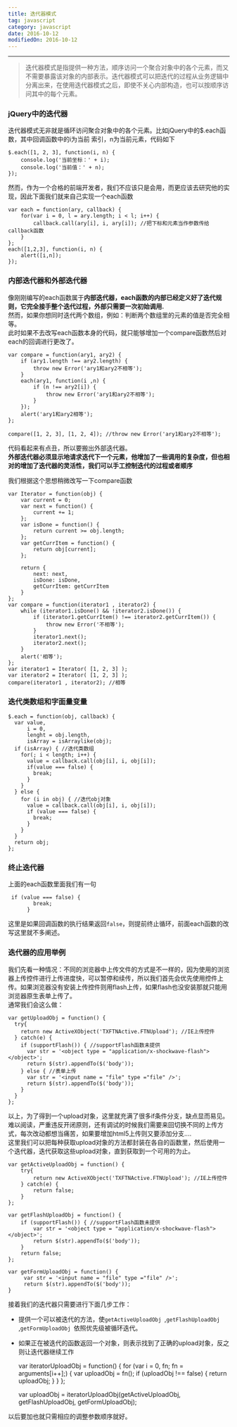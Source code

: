 ```yaml
---
title: 迭代器模式
tag: javascript
category: javascript
date: 2016-10-12
modifiedOn: 2016-10-12
---
```

* * *
> 迭代器模式是指提供一种方法，顺序访问一个聚合对象中的各个元素，而又不需要暴露该对象的内部表示。迭代器模式可以把迭代的过程从业务逻辑中分离出来，在使用迭代器模式之后，即使不关心内部构造，也可以按顺序访问其中的每个元素。

### jQuery中的迭代器

迭代器模式无非就是循环访问聚合对象中的各个元素。比如jQuery中的$.each函数，其中回调函数中的i为当前 索引，n为当前元素，代码如下

    
    
    $.each([1, 2, 3], function(i, n) {
        console.log('当前坐标：' + i);
        console.log('当前值：' + n);
    });

然而，作为一个合格的前端开发者，我们不应该只是会用，而更应该去研究他的实现，因此下面我们就来自己实现一个each函数

    
    
    var each = function(ary, callback) {
        for(var i = 0, l = ary.length; i < l; i++) {
            callback.call(ary[i], i, ary[i]); //把下标和元素当作参数传给callback函数
        }
    };
    each([1,2,3], function(i, n) {
        alert([i,n]);
    });

### 内部迭代器和外部迭代器

像刚刚编写的each函数属于**内部迭代器，each函数的内部已经定义好了迭代规则，它完全接手整个迭代过程，外部只需要一次初始调用.**  
然而，如果你想同时迭代两个数组，例如：判断两个数组里的元素的值是否完全相等。  
此时如果不去改写each函数本身的代码，就只能够增加一个compare函数然后对each的回调进行更改了。

    
    
    var compare = function(ary1, ary2) {
        if (ary1.length !== ary2.length) {
            throw new Error('ary1和ary2不相等');
        }
        each(ary1, function(i ,n) {
            if (n !== ary2[i]) {
                throw new Error('ary1和ary2不相等');
            }
        });
        alert('ary1和ary2相等');
    };
    
    compare([1, 2, 3], [1, 2, 4]); //throw new Error('ary1和ary2不相等');

代码看起来有点丑，所以要搬出外部迭代器。  
**外部迭代器必须显示地请求迭代下一个元素，他增加了一些调用的复杂度，但也相对的增加了迭代器的灵活性，我们可以手工控制迭代的过程或者顺序**

我们根据这个思想稍微改写一下compare函数

    
    
    var Iterator = function(obj) {
        var current = 0;
        var next = function() {
            current += 1;
        };
        var isDone = function() {
            return current >= obj.length;
        };
        var getCurrItem = function() {
            return obj[current];
        };
    
        return {
            next: next,
            isDone: isDone,
            getCurrItem: getCurrItem
        }
    };
    var compare = function(iterator1 , iterator2) {
        while (iterator1.isDone() && !iterator2.isDone()) {
            if (iterator1.getCurrItem() !== iterator2.getCurrItem()) {
                throw new Error('不相等');
            }
            iterator1.next();
            iterator2.next();
        }
        alert('相等');
    };
    var iterator1 = Iterator( [1, 2, 3] );
    var iterator2 = Iterator( [1, 2, 3] );
    compare(iterator1 , iterator2); //相等

### 迭代类数组和字面量变量

    
    
    $.each = function(obj, callback) {
      var value,
          i = 0,
          lenght = obj.length,
          isArray = isArraylike(obj);
      if (isArray) { //迭代类数组
        for(; i < length; i++) {
          value = callback.call(obj[i], i, obj[i]);
          if(value === false) {
            break;
          }
        }
      } else {
        for (i in obj) { //迭代obj对象
          value = callback.call(obj[i], i, obj[i]);
          if (value === false) {
            break;
          }
        } 
      }
      return obj;
    };

### 终止迭代器

上面的each函数里面我们有一句

    
    
     if (value === false) {
            break;
          }

这里是如果回调函数的执行结果返回`false`，则提前终止循环，前面each函数的改写这里就不多阐述。

### 迭代器的应用举例

我们先看一种情况：不同的浏览器中上传文件的方式是不一样的，因为使用的浏览器上传控件进行上传进度快，可以暂停和续传，所以我们首先会优先使用控件上传。如果浏览器没有安装上传控件则用flash上传，如果flash也没安装那就只能用浏览器原生表单上传了。  
通常我们会这么做：

    
    
    var getUploadObj = function() {
      try{
        return new ActiveXObject('TXFTNActive.FTNUpload'); //IE上传控件
      } catch(e) {
        if (supportFlash()) { //supportFlash函数未提供
          var str = '<object type = "application/x-shockwave-flash"></object>';
          return $(str).appendTo($('body'));
        } else { //表单上传
          var str = '<input name = "file" type ="file" />';
          return $(str).appendTo($('body'));
        }
      }
    };

以上，为了得到一个upload对象，这里就充满了很多if条件分支，缺点显而易见。难以阅读，严重违反开闭原则，还有调试的时候我们需要来回切换不同的上传方式，每次改动都想当痛苦，如果要增加html5上传则又要添加分支....  
这里我们可以把每种获取upload对象的方法都封装在各自的函数里，然后使用一个迭代器，迭代获取这些upload对象，直到获取到一个可用的为止。

    
    
    var getActiveUploadObj = function() {
        try{
            return new ActiveXObject('TXFTNActive.FTNUpload'); //IE上传控件
        } catch(e) {
            return false;
        }
    };
    
    var getFlashUploadObj = function() {
        if (supportFlash()) { //supportFlash函数未提供
            var str = '<object type = "application/x-shockwave-flash"></object>';
            return $(str).appendTo($('body'));
        }
        return false;
    };
    
    var getFormUploadObj = function() {
         var str = '<input name = "file" type ="file" />';
         return $(str).appendTo($('body'));
    }

接着我们的迭代器只需要进行下面几步工作：

  * 提供一个可以被迭代的方法，使`getActiveUploadObj `,`getFlashUploadObj `,`getFormUploadObj `依照优先级被循环迭代。

  * 如果正在被迭代的函数返回一个对象，则表示找到了正确的upload对象，反之则让迭代器继续工作
    
    
    var iteratorUploadObj = function() {
        for (var i = 0, fn; fn = arguments[i++];) {
            var uploadObj = fn();
            if (uploadObj !== false) {
                return uploadObj;
            }
        }
    };
    
    var uploadObj = iteratorUploadObj(getActiveUploadObj, getFlashUploadObj, getFormUploadObj);

以后要加也就只需相应的调整参数顺序就好。

